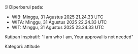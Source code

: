 ⏰ Diperbarui pada:
- WIB: Minggu, 31 Agustus 2025 21.24.33 UTC
- WITA: Minggu, 31 Agustus 2025 22.24.33 UTC
- WIT: Minggu, 31 Agustus 2025 23.24.33 UTC

Kutipan Inspiratif:
"I am who I am, Your approval is not needed"


Kategori: attitude

